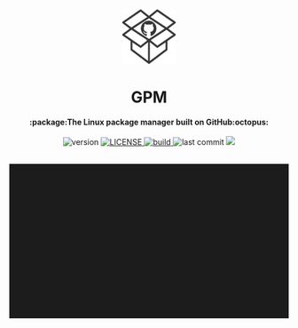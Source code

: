 <p align="center"><img src="https://github.com/cbrnrd/gpm/raw/master/img/logo-transparent.png" alt="gpm" width="100" height="100"></p>

<h1 align="center">GPM</h1>

<div align="center">
  <strong>:package:The Linux package manager built on GitHub:octopus:</strong>
</div>

<br />

<div align="center">
  <!-- Version -->
  <img src="https://img.shields.io/badge/version-0.1.0-brightgreen.svg?style=flat-square" alt="version">

  <!-- License -->
  <a href="https://marktext.github.io/website">
    <img src="https://img.shields.io/badge/license-MIT-brightgreen.svg?style=flat-square" alt="LICENSE">
  </a>
  
  <!-- Build Status -->
  <a href="https://marktext.github.io/website">
    <img src="https://img.shields.io/travis/cbrnrd/gpm.svg?style=flat-square" alt="build">
  </a>
  
  <!-- Last Commit -->
  <img src="https://img.shields.io/github/last-commit/cbrnrd/gpm.svg?style=flat-square" alt="last commit">
  <img src="https://img.shields.io/github/languages/code-size/badges/shields.svg?color=bright-green&style=flat-square">
</div>

<br />

<p align="center"><img src="https://raw.githubusercontent.com/cbrnrd/gpm/master/img/demo.svg" alt="demo"></p>

